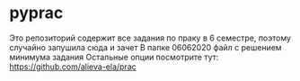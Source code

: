 # pyprac
Это репозиторий содержит все задания по праку в 6 семестре, поэтому случайно запушила сюда и зачет
В папке 06062020 файл с решением минимума задания
Остальные опции посмотрите тут: https://github.com/alieva-ela/prac
